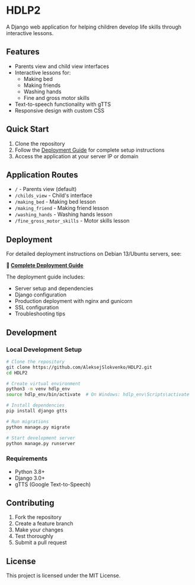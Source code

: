# HDLP2

A Django web application for helping children develop life skills through interactive lessons.

## Features

- Parents view and child view interfaces
- Interactive lessons for:
  - Making bed
  - Making friends
  - Washing hands
  - Fine and gross motor skills
- Text-to-speech functionality with gTTS
- Responsive design with custom CSS

## Quick Start

1. Clone the repository
2. Follow the [Deployment Guide](DEPLOYMENT_GUIDE.md) for complete setup instructions
3. Access the application at your server IP or domain

## Application Routes

- `/` - Parents view (default)
- `/childs_view` - Child's interface
- `/making_bed` - Making bed lesson
- `/making_friend` - Making friend lesson
- `/washing_hands` - Washing hands lesson
- `/fine_gross_motor_skills` - Motor skills lesson

## Deployment

For detailed deployment instructions on Debian 13/Ubuntu servers, see:

**📖 [Complete Deployment Guide](DEPLOYMENT_GUIDE.md)**

The deployment guide includes:

- Server setup and dependencies
- Django configuration
- Production deployment with nginx and gunicorn
- SSL configuration
- Troubleshooting tips

## Development

### Local Development Setup

```bash
# Clone the repository
git clone https://github.com/AleksejSlokvenko/HDLP2.git
cd HDLP2

# Create virtual environment
python3 -m venv hdlp_env
source hdlp_env/bin/activate  # On Windows: hdlp_env\Scripts\activate

# Install dependencies
pip install django gtts

# Run migrations
python manage.py migrate

# Start development server
python manage.py runserver
```

### Requirements

- Python 3.8+
- Django 3.0+
- gTTS (Google Text-to-Speech)

## Contributing

1. Fork the repository
2. Create a feature branch
3. Make your changes
4. Test thoroughly
5. Submit a pull request

## License

This project is licensed under the MIT License.

